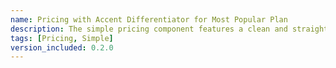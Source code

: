 ```yaml
---
name: Pricing with Accent Differentiator for Most Popular Plan
description: The simple pricing component features a clean and straightforward design, making it easy for users to find the information they need without any distractions.
tags: [Pricing, Simple]
version_included: 0.2.0
---
```


